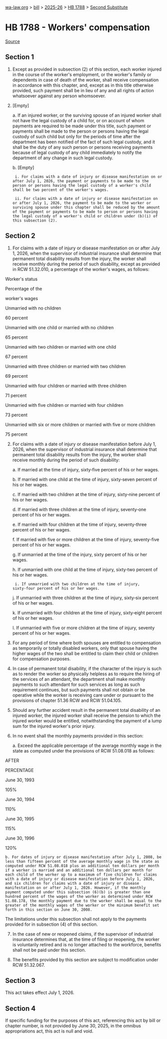 [wa-law.org](/) > [bill](/bill/) > [2025-26](/bill/2025-26/) > [HB 1788](/bill/2025-26/hb/1788/) > [Second Substitute](/bill/2025-26/hb/1788/S2/)

# HB 1788 - Workers' compensation

[Source](http://lawfilesext.leg.wa.gov/biennium/2025-26/Pdf/Bills/House%20Bills/1788-S2.pdf)

## Section 1
1. Except as provided in subsection (2) of this section, each worker injured in the course of the worker's employment, or the worker's family or dependents in case of death of the worker, shall receive compensation in accordance with this chapter, and, except as in this title otherwise provided, such payment shall be in lieu of any and all rights of action whatsoever against any person whomsoever.

2. [Empty]

    a. If an injured worker, or the surviving spouse of an injured worker shall not have the legal custody of a child for, or on account of whom payments are required to be made under this title, such payment or payments shall be made to the person or persons having the legal custody of such child but only for the periods of time after the department has been notified of the fact of such legal custody, and it shall be the duty of any such person or persons receiving payments because of legal custody of any child immediately to notify the department of any change in such legal custody.

    b. [Empty]

        i. For claims with a date of injury or disease manifestation on or after July 1, 2026, the payment or payments to be made to the person or persons having the legal custody of a worker's child shall be two percent of the worker's wages.

        ii. For claims with a date of injury or disease manifestation on or after July 1, 2026, the payment to be made to the worker or surviving spouse under this chapter shall be reduced by the amount of the payment or payments to be made to person or persons having the legal custody of a worker's child or children under (b)(i) of this subsection (2).

## Section 2
1. For claims with a date of injury or disease manifestation on or after July 1, 2026, when the supervisor of industrial insurance shall determine that permanent total disability results from the injury, the worker shall receive monthly during the period of such disability, except as provided in RCW 51.32.010, a percentage of the worker's wages, as follows:

Worker's status

Percentage of the

worker's wages

Unmarried with no children

60 percent

Unmarried with one child or married with no children

65 percent

Unmarried with two children or married with one child

67 percent

Unmarried with three children or married with two children

69 percent

Unmarried with four children or married with three children

71 percent

Unmarried with five children or married with four children

73 percent

Unmarried with six or more children or married with five or more children

75 percent

2. For claims with a date of injury or disease manifestation before July 1, 2026, when the supervisor of industrial insurance shall determine that permanent total disability results from the injury, the worker shall receive monthly during the period of such disability:

    a. If married at the time of injury, sixty‑five percent of his or her wages.

    b. If married with one child at the time of injury, sixty‑seven percent of his or her wages.

    c. If married with two children at the time of injury, sixty‑nine percent of his or her wages.

    d. If married with three children at the time of injury, seventy‑one percent of his or her wages.

    e. If married with four children at the time of injury, seventy‑three percent of his or her wages.

    f. If married with five or more children at the time of injury, seventy-five percent of his or her wages.

    g. If unmarried at the time of the injury, sixty percent of his or her wages.

    h. If unmarried with one child at the time of injury, sixty‑two percent of his or her wages.

        i. If unmarried with two children at the time of injury, sixty‑four percent of his or her wages.

    j. If unmarried with three children at the time of injury, sixty‑six percent of his or her wages.

    k. If unmarried with four children at the time of injury, sixty‑eight percent of his or her wages.

    l. If unmarried with five or more children at the time of injury, seventy percent of his or her wages.

3. For any period of time where both spouses are entitled to compensation as temporarily or totally disabled workers, only that spouse having the higher wages of the two shall be entitled to claim their child or children for compensation purposes.

4. In case of permanent total disability, if the character of the injury is such as to render the worker so physically helpless as to require the hiring of the services of an attendant, the department shall make monthly payments to such attendant for such services as long as such requirement continues, but such payments shall not obtain or be operative while the worker is receiving care under or pursuant to the provisions of chapter 51.36 RCW and RCW 51.04.105.

5. Should any further accident result in the permanent total disability of an injured worker, the injured worker shall receive the pension to which the injured worker would be entitled, notwithstanding the payment of a lump sum for the injured worker's prior injury.

6. In no event shall the monthly payments provided in this section:

    a. Exceed the applicable percentage of the average monthly wage in the state as computed under the provisions of RCW 51.08.018 as follows:

AFTER

PERCENTAGE

June 30, 1993

105%

June 30, 1994

110%

June 30, 1995

115%

June 30, 1996

120%

    b. For dates of injury or disease manifestation after July 1, 2008, be less than fifteen percent of the average monthly wage in the state as computed under RCW 51.08.018 plus an additional ten dollars per month if a worker is married and an additional ten dollars per month for each child of the worker up to a maximum of five children for claims with a date of injury or disease manifestation before July 1, 2026, and six children for claims with a date of injury or disease manifestation on or after July 1, 2026. However, if the monthly payment computed under this subsection (6)(b) is greater than one hundred percent of the wages of the worker as determined under RCW 51.08.178, the monthly payment due to the worker shall be equal to the greater of the monthly wages of the worker or the minimum benefit set forth in this section on June 30, 2008.

The limitations under this subsection shall not apply to the payments provided for in subsection (4) of this section.

7. In the case of new or reopened claims, if the supervisor of industrial insurance determines that, at the time of filing or reopening, the worker is voluntarily retired and is no longer attached to the workforce, benefits shall not be paid under this section.

8. The benefits provided by this section are subject to modification under RCW 51.32.067.

## Section 3
This act takes effect July 1, 2026.

## Section 4
If specific funding for the purposes of this act, referencing this act by bill or chapter number, is not provided by June 30, 2025, in the omnibus appropriations act, this act is null and void.
